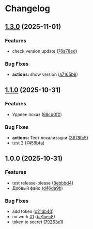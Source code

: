 # Changelog

## [1.3.0](https://github.com/ornaras/test/compare/v1.2.0...v1.3.0) (2025-11-01)


### Features

* check version update ([76a78ed](https://github.com/ornaras/test/commit/76a78ed4d8f858618abf2b02558df297c0d33429))


### Bug Fixes

* **actions:** show version ([a7165b9](https://github.com/ornaras/test/commit/a7165b9237b408908e452de6ab8478933009eb0e))

## [1.1.0](https://github.com/ornaras/test/compare/v1.0.0...v1.1.0) (2025-10-31)


### Features

* Удален показ ([66cb0f0](https://github.com/ornaras/test/commit/66cb0f047130f220f9200e0b232aadd63b1af4e2))


### Bug Fixes

* **actions:** Тест локализации ([3678fc5](https://github.com/ornaras/test/commit/3678fc51e890c5e98d59464d6174e2a5564344b4))
* test 2 ([7458bfa](https://github.com/ornaras/test/commit/7458bfa66dc5004f40fe4eb5392454082e38952e))

## 1.0.0 (2025-10-31)


### Features

* test release-please ([8ebbbd4](https://github.com/ornaras/test/commit/8ebbbd48acf742fb5f8ef6a8f460606c08be48a5))
* Добвый файо ([d46da9b](https://github.com/ornaras/test/commit/d46da9b0e18719cad2392ddc51b2e28dd04b8cad))


### Bug Fixes

* add token ([c21db40](https://github.com/ornaras/test/commit/c21db404faf2f775b459b48deb88d9febc506676))
* no work [#1](https://github.com/ornaras/test/issues/1) ([be1bec8](https://github.com/ornaras/test/commit/be1bec8403699b2d9e96875a9d43404bd1aecee1))
* token to secret ([79263e1](https://github.com/ornaras/test/commit/79263e14502d39dbf87f3a08b8df758427ff348d))
